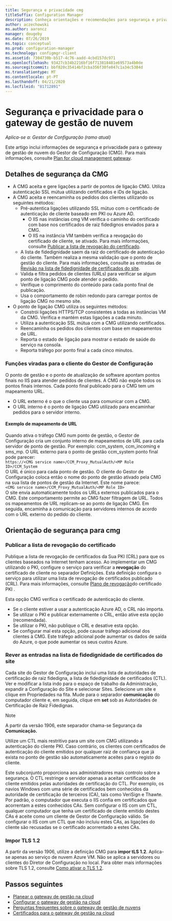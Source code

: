 ```yaml
---
title: Segurança e privacidade cmg
titleSuffix: Configuration Manager
description: Conheça orientações e recomendações para segurança e privacidade com o portal de gestão de nuvem.
author: aczechowski
ms.author: aaroncz
manager: dougeby
ms.date: 07/26/2019
ms.topic: conceptual
ms.prod: configuration-manager
ms.technology: configmgr-client
ms.assetid: 7304730b-b517-4c76-aadd-4cbd157dc971
ms.openlocfilehash: 93427cb34b2216bf16f713818481e69573a4b0de
ms.sourcegitcommit: bbf820c35414bf2cba356f30fe047c1a34c5384d
ms.translationtype: MT
ms.contentlocale: pt-PT
ms.lasthandoff: 04/21/2020
ms.locfileid: "81712891"
---
```

# <a name="security-and-privacy-for-the-cloud-management-gateway"></a>Segurança e privacidade para o gateway de gestão de nuvem

*Aplica-se a: Gestor de Configuração (ramo atual)*

Este artigo inclui informações de segurança e privacidade para o gateway de gestão de nuvem do Gestor de Configuração (CMG). Para mais informações, consulte [Plan for cloud management gateway](plan-cloud-management-gateway.md).

## <a name="cmg-security-details"></a>Detalhes de segurança da CMG

- A CMG aceita e gere ligações a partir de pontos de ligação CMG. Utiliza autenticação SSL mútua utilizando certificados e iDs de ligação.
- A CMG aceita e reencaminha os pedidos dos clientes utilizando os seguintes métodos:
    - Pré-autentica ligações utilizando SSL mútuo com o certificado de autenticação de cliente baseado em PKI ou Azure AD.
      - O IIS nas instâncias cmg VM verifica o caminho do certificado com base nos certificados de raiz fidedignos enviados para a CMG.
      - O IIS na instância VM também verifica a revogação do certificado de cliente, se ativado. Para mais informações, consulte [Publicar a lista de revogação do certificado](#bkmk_crl).
    - A lista de fidedignidade saem da raiz do certificado de autenticação do cliente. Também realiza a mesma validação que o ponto de gestão do cliente. Para mais informações, consulte as entradas de [Revisão na lista de fidedignidade de certificados do site](#bkmk_ctl).
    - Valida e filtra pedidos de clientes (URLs) para verificar se algum ponto de ligação CMG pode atender o pedido.  
    - Verifique o comprimento do conteúdo para cada ponto final de publicação.
    - Usa o comportamento de robin redondo para carregar pontos de ligação CMG no mesmo site.
- O ponto de ligação CMG utiliza os seguintes métodos:
    - Constrói ligações HTTPS/TCP consistentes a todas as instâncias VM da CMG. Verifica e mantém estas ligações a cada minuto.
    - Utiliza a autenticação SSL mútua com a CMG utilizando certificados.
    - Reencaminha os pedidos dos clientes com base em mapeamentos de URL.
    - Reporta o estado de ligação para mostrar o estado de saúde do serviço na consola.
    - Reporta tráfego por ponto final a cada cinco minutos.

### <a name="configuration-manager-client-facing-roles"></a>Funções viradas para o cliente do Gestor de Configuração

O ponto de gestão e o ponto de atualização de software apontam pontos finais no IIS para atender pedidos de clientes. A CMG não expõe todos os pontos finais internos. Cada ponto final publicado para o CMG tem um mapeamento URL.

- O URL externo é o que o cliente usa para comunicar com a CMG.
- O URL interno é o ponto de ligação CMG utilizado para encaminhar pedidos para o servidor interno.

#### <a name="url-mapping-example"></a>Exemplo de mapeamento de URL

Quando ativa o tráfego CMG num ponto de gestão, o Gestor de Configuração cria um conjunto interno de mapeamentos de URL para cada servidor de ponto de gestão. Por exemplo: ccm_system, ccm_incoming e sms_mp. O URL externo para o ponto de gestão ccm_system ponto final pode parecer:  
`https://<CMG service name>/CCM_Proxy_MutualAuth/<MP Role ID>/CCM_System`  
O URL é único para cada ponto de gestão. O cliente do Gestor de Configuração coloca então o nome do ponto de gestão ativado pela CMG na sua lista de pontos de gestão da Internet. Este nome parece:  
`<CMG service name>/CCM_Proxy_MutualAuth/<MP Role ID>`  
O site envia automaticamente todos os URLs externos publicados para o CMG. Este comportamento permite ao CMG fazer filtragem de URL. Todos os mapeamentos de URL replicam-se ao ponto de ligação CMG. Em seguida, encaminha a comunicação para servidores internos de acordo com o URL externo do pedido do cliente.


## <a name="security-guidance-for-cmg"></a>Orientação de segurança para cmg

<a name="bkmk_crl"></a>

### <a name="publish-the-certificate-revocation-list"></a>Publicar a lista de revogação do certificado

Publique a lista de revogação de certificados da Sua PKI (CRL) para que os clientes baseados na Internet tenham acesso. Ao implementar um CMG utilizando o PKI, configure o serviço para verificar a **revogação** do certificado de cliente no separador Definições. Esta definição configura o serviço para utilizar uma lista de revogação de certificados publicado (CRL). Para mais informações, consulte [Plano de revogação](../../../plan-design/security/plan-for-security.md#BKMK_PlanningForCRLs)do certificado PKI .

Esta opção CMG verifica o certificado de autenticação do cliente.

- Se o cliente estiver a usar a autenticação Azure AD, o CRL não importa.
- Se utilizar o PKI e publicar externamente o CRL, então ative esta opção (recomendada).
- Se utilizar o PKI, não publique o CRL e desative esta opção.
- Se configurar mal esta opção, pode causar tráfego adicional dos clientes à CMG. Este tráfego adicional pode aumentar os dados de saída do Azure, o que pode aumentar os seus custos Azure.<!-- SCCMDocs#1434 -->

<a name="bkmk_ctl"></a>

### <a name="review-entries-in-the-sites-certificate-trust-list"></a>Rever as entradas na lista de fidedignidade de certificados do site

<!--503739-->
Cada site do Gestor de Configuração inclui uma lista de autoridades de certificação de raiz fidedigna, a lista de fidedignidade de certificados (CTL). Ver e modificar a lista indo para o espaço de trabalho da Administração, expandir a Configuração do Site e selecionar Sites. Selecione um site e clique em Propriedades na fita. Mude para o separador **comunicação** do computador cliente e, em seguida, clique em **set** sob as Autoridades de Certificação de Raiz Fidedignas.

> [!Note]
> A partir da versão 1906, este separador chama-se Segurança da **Comunicação.**<!-- SCCMDocs#1645 -->  

Utilize um CTL mais restritivo para um site com CMG utilizando a autenticação do cliente PKI. Caso contrário, os clientes com certificados de autenticação do cliente emitidos por qualquer raiz de confiança que já exista no ponto de gestão são automaticamente aceites para o registo do cliente.

Este subconjunto proporciona aos administradores mais controlo sobre a segurança. O CTL restringe o servidor apenas a aceitar certificados de cliente emitidos pelas autoridades de certificação do CTL. Por exemplo, os navios Windows com uma série de certificados bem conhecidos da autoridade de certificação de terceiros (CA), tais como VeriSign e Thawte. Por padrão, o computador que executa o IIS confia em certificados que acorrentam a estes conhecidos CAs. Sem configurar o IIS com um CTL, qualquer computador que tenha um certificado de cliente emitido destes CAs é aceite como um cliente de Gestor de Configuração válido. Se configurar o IIS com um CTL que não incluiu estes CAs, as ligações do cliente são recusadas se o certificado acorrentado a estes CAs.

### <a name="enforce-tls-12"></a><a name="bkmk_tls"></a>Impor TLS 1.2

<!-- SCCMDocs-pr#4021 -->

A partir da versão 1906, utilize a definição CMG para **impor tLS 1.2**. Aplica-se apenas ao serviço de nuvem Azure VM. Não se aplica a servidores ou clientes do Diretor de Configuração no local. Para obter mais informações sobre TLS 1.2, consulte [Como ativar o TLS 1.2](../../../plan-design/security/enable-tls-1-2.md).


<!--486209-->


<!-- ## Privacy information for CMG -->


## <a name="next-steps"></a>Passos seguintes

- [Planear o gateway de gestão na cloud](plan-cloud-management-gateway.md)
- [Configurar o gateway de gestão na cloud](setup-cloud-management-gateway.md)
- [Perguntas frequentes sobre o gateway de gestão de nuvens](cloud-management-gateway-faq.md)
- [Certificados para o gateway de gestão na cloud](certificates-for-cloud-management-gateway.md)
